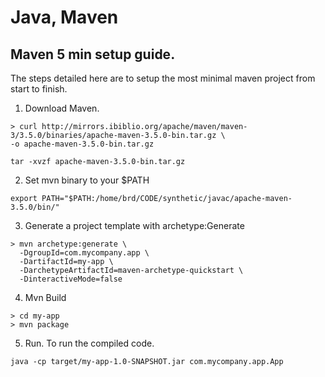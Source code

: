 # Java, Maven


## Maven 5 min setup guide.
The steps detailed here are to setup the most minimal maven project from
start to finish.

1. Download Maven.
```
> curl http://mirrors.ibiblio.org/apache/maven/maven-3/3.5.0/binaries/apache-maven-3.5.0-bin.tar.gz \
-o apache-maven-3.5.0-bin.tar.gz

tar -xvzf apache-maven-3.5.0-bin.tar.gz
```

2. Set mvn binary to your $PATH
```
export PATH="$PATH:/home/brd/CODE/synthetic/javac/apache-maven-3.5.0/bin/"
```

3. Generate a project template with archetype:Generate
```
> mvn archetype:generate \
  -DgroupId=com.mycompany.app \
  -DartifactId=my-app \
  -DarchetypeArtifactId=maven-archetype-quickstart \
  -DinteractiveMode=false

```

4. Mvn Build
```
> cd my-app
> mvn package

```

5. Run.
To run the compiled code.

```
java -cp target/my-app-1.0-SNAPSHOT.jar com.mycompany.app.App

```
